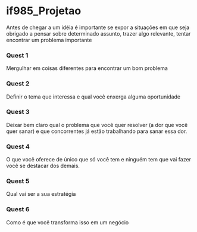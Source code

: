 # if985_Projetao

Antes de chegar a um idéia é importante se expor a situações em que seja obrigado a pensar sobre determinado assunto, trazer algo relevante, tentar encontrar um problema importante

### Quest 1
Mergulhar em coisas diferentes para encontrar um bom problema

### Quest 2
Definir o tema que interessa e qual você enxerga alguma oportunidade

### Quest 3
Deixar bem claro qual o problema que você quer resolver (a dor que você quer sanar) e que concorrentes já estão trabalhando para sanar essa dor.

### Quest 4
O que você oferece de único que só você tem e ninguém tem que vai fazer você se destacar dos demais.

### Quest 5
Qual vai ser a sua estratégia

### Quest 6
Como é que você transforma isso em um negócio
